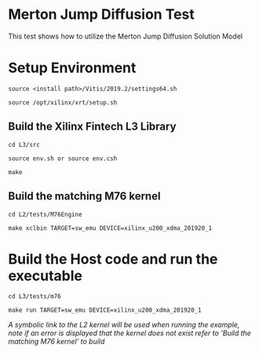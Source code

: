 # Merton Jump Diffusion Test

This test shows how to utilize the Merton Jump Diffusion Solution Model


# Setup Environment

    source <install path>/Vitis/2019.2/settings64.sh

    source /opt/xilinx/xrt/setup.sh


## Build the Xilinx Fintech L3 Library

    cd L3/src

    source env.sh or source env.csh

    make

## Build the matching M76 kernel

    cd L2/tests/M76Engine

    make xclbin TARGET=sw_emu DEVICE=xilinx_u200_xdma_201920_1

# Build the Host code and run the executable

    cd L3/tests/m76

    make run TARGET=sw_emu DEVICE=xilinx_u200_xdma_201920_1


*A symbolic link to the L2 kernel will be used when running the example, note if an error is displayed that the kernel does not exist refer to 'Build the matching M76 kernel' to build*


